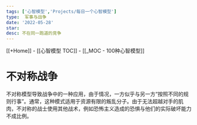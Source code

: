 ```yaml
---
tags: ['心智模型','Projects/每日一个心智模型']
type:  军事与战争
date: '2022-05-28'
star: 
desc: 不在同一跑道的竞争
---
```

[[+Home]] - [[心智模型 TOC]] - [[_MOC - 100种心智模型]]


# 不对称战争

不对称模型导致战争中的一种应用，由于情况，一方似乎与另一方“按照不同的规则行事”。通常，这种模式适用于资源有限的叛乱分子。由于无法超越对手的肌肉，不对称的战士使用其他战术，例如恐怖主义造成的恐惧与他们的实际破坏能力不成比例。